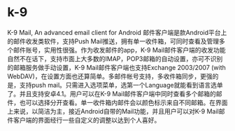 k-9
===

K-9 Mail, An advanced email client for Android
邮件客户端是款Android平台上的邮件收发类软件，支持Push Mail推送，拥有单一收件箱，可同时查看及管理多个邮件账号，实用性很强。作为收发邮件的app，K-9 Mail邮件客户端的收发功能自然不在话下，支持市面上大多数的IMAP，POP3邮箱的自动设置，亦可不识别的邮箱服务做手动设置，K-9 Mail邮件客户端也支持Exchange 2003/2007 (with WebDAV)，在设置方面也还算简单。多邮件帐号支持，多收件箱同步，更强的是，支持push mail。只需进入选项菜单，选第一个Language就能看到语言选单了。并且支持安卓4.1。用户可以在K-9 Mail邮件客户端中同时查看多个邮箱的邮件，也可以选择分开查看。单一收件箱内邮件会以颜色标示来自不同邮箱。在界面上来说，以简洁为主，接近Android自带的Mail功能，并且用户可以对K-9 Mail邮件客户端的界面经行一些自定义的调整以达到个人喜好。
